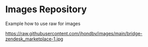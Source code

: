 # **Images Repository**

Example how to use raw for images

https://raw.githubusercontent.com/jhondbv/images/main/bridge-zendesk_marketplace-1.jpg
